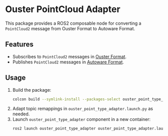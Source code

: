 # Ouster PointCloud Adapter

This package provides a ROS2 composable node for converting a `PointCloud2` message from Ouster Format to Autoware Format.

## Features

- Subscribes to `PointCloud2` messages in [Ouster Format](https://github.com/ouster-lidar/ouster-ros/blob/master/include/ouster_ros/os_point.h).
- Publishes `PointCloud2` messages in [Autoware Format](https://autowarefoundation.github.io/autoware-documentation/main/design/autoware-architecture/sensing/data-types/point-cloud/).

## Usage

1. Build the package:
   ```bash
   colcon build --symlink-install --packages-select ouster_point_type_adapter
2. Adapt topic remappings in `ouster_point_type_adapter.launch.py` as needed.
3. Launch `ouster_point_type_adapter` component in a new container:
   ```bash
   ros2 launch ouster_point_type_adapter ouster_point_type_adapter.launch.py
